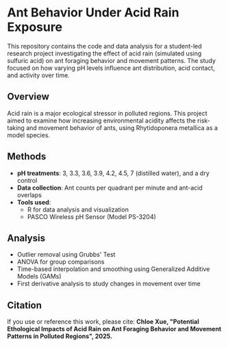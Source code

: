 # Ant Behavior Under Acid Rain Exposure
This repository contains the code and data analysis for a student-led research project investigating the effect of acid rain (simulated using sulfuric acid) on ant foraging behavior and movement patterns. The study focused on how varying pH levels influence ant distribution, acid contact, and activity over time.

## Overview
Acid rain is a major ecological stressor in polluted regions. This project aimed to examine how increasing environmental acidity affects the risk-taking and movement behavior of ants, using Rhytidoponera metallica as a model species.

## Methods
- **pH treatments**: 3, 3.3, 3.6, 3.9, 4.2, 4.5, 7 (distilled water), and a dry control
- **Data collection**: Ant counts per quadrant per minute and ant-acid overlaps
- **Tools used**:  
  - R for data analysis and visualization  
  - PASCO Wireless pH Sensor (Model PS-3204)

## Analysis
- Outlier removal using Grubbs' Test  
- ANOVA for group comparisons  
- Time-based interpolation and smoothing using Generalized Additive Models (GAMs)  
- First derivative analysis to study changes in movement over time  


## Citation
If you use or reference this work, please cite:
**Chloe Xue, "Potential Ethological Impacts of Acid Rain on Ant Foraging Behavior and Movement Patterns in Polluted Regions", 2025.**
